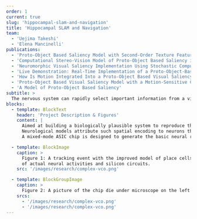 ```yaml
---
order: 1
current: true
slug: 'hippocampal-slam-and-navigation'
title: 'Hippocampal SLAM and Navigation'
team:
  - 'Uejima Takeshi'
  - 'Elena Mancinelli'
publications:
  - 'Proto-Object Based Saliency Model with Second-Order Texture Feature'
  - 'Computational Stereo-Vision Model of Proto-Object Based Saliency in Three-Dimensional Space'
  - 'Neuromorphic Visual Saliency Implementation Using Stochastic Computation'
  - 'Live Demonstration: Real-Time Implementation of a Proto-Object-Based'
  - 'How Is Motion Integrated Into a Proto-Object Based Visual Saliency Model?'
  - 'Proto-Object Based Visual Saliency Model with a Motion-Sensitive Channel'
  - 'A Model of Proto-Object Based Saliency'
subtitle: >
  The nervous system can rapidly select important information from a visual scene and pay attention to it. Bottom-up saliency models use low-level features such as intensity, color, and orientation to generate a saliency map that predicts human fixations.
blocks:
  - template: BlockText
    header: 'Project Description & Figures'
    content: |
      Aimed at building a biologically plausible system to reproduce the spatial encoding behavior discovered in the Hippocampus of rodents. This topic helps improve the understanding of neurological systems as well as the robotic SLAM problem. Specifically, several groups of neurons become active only when the rodent is at certain spatial locations.
      Neurological models attribute such spatial encoding to neurons that react to the animal’s locomotion. We believe that navigation and tracking capabilities are achieved through interactions between these groups of neurons. This project tests and improves models of such interactions to create a navigation and tracking system inspired by neural activities.
      A mixed-mode ASIC chip is designed to generate the basic neural response to locomotion. An improved model for generating spatial encoding in silicon circuit environments has been proposed. Currently, the model is being implemented with the chip and FPGA for an integrated system for path tracking and mapping.

  - template: BlockImage
    caption: >
      Figure 1: A tracking event with the improved model of place cells that compensates for variations 
      of actual neural activities and silicon circuits.
    src: '/images/research/complex-vco.png'

  - template: BlockGroupImage
    caption: >
      Figure 2: A picture of the chip die under microscope on the left and its application on the right.
    srcs:
      - '/images/research/complex-vco.png'
      - '/images/research/complex-vco.png'
---
```

